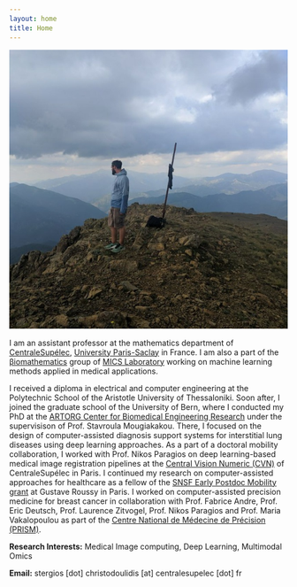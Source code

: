 ```yaml
---
layout: home
title: Home
---
```


<div class="w-25 m-3 float-left">
    <img class="img-fluid z-depth-1 rounded-circle" src="/assets/img/photo3.jpeg">
</div>

<p>
I am an assistant professor at the mathematics department of <a href="https://www.centralesupelec.fr/en" target="_blank">CentraleSupélec</a>, <a href="https://www.universite-paris-saclay.fr/en" target="_blank">University Paris-Saclay</a> in France. I am also a part of the <a href="http://biomathematics.mics.centralesupelec.fr/" target="_blank">βiomathematics</a> group of <a href="http://mics.centralesupelec.fr/" target="_blank">MICS Laboratory</a> working on machine learning methods applied in medical applications.
</p>

<p>
I received a diploma in electrical and computer engineering at the Polytechnic School of the Aristotle University of Thessaloniki. Soon after, I joined the graduate school of the University of Bern, where I conducted my PhD at the <a href="https://www.artorg.unibe.ch/" target="_blank">ARTORG Center for Biomedical Engineering Research</a> under the supervisison of Prof. Stavroula Mougiakakou. There, I focused on the design of computer-assisted diagnosis support systems for interstitial lung diseases using deep learning approaches. As a part of a doctoral mobility collaboration, Ι worked with Prof. Nikos Paragios on deep learning-based medical image registration pipelines at the <a href="http://cvn.centralesupelec.fr/" target="_blank">Central Vision Numeric (CVN)</a> of CentraleSupélec in Paris. I continued my research on computer-assisted approaches for healthcare as a fellow of the <a href="http://p3.snf.ch/project-188153" target="_blank">SNSF Early Postdoc Mobility grant</a> at Gustave Roussy in Paris. Ι worked on computer-assisted precision medicine for breast cancer in collaboration with Prof. Fabrice Andre, Prof. Eric Deutsch, Prof. Laurence Zitvogel, Prof. Nikos Paragios and Prof. Maria Vakalopoulou as part of the <a href="https://www.gustaveroussy.fr/fr/prism-ifi" target="_blank">Centre National de Médecine de Précision (PRISM)</a>.


</p>

<p>
<strong> Research Interests:</strong> Medical Image computing, Deep Learning, Multimodal Omics
</p>

<p>
<strong> Email:</strong> stergios [dot] christodoulidis [at] centralesupelec [dot] fr
</p>



